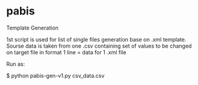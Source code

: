 pabis
=====

Template Generation

1st script is used for list of single files generation base on .xml template. Sourse data is taken from one .csv containing set of values to be changed on target file in format 1 line = data for 1 .xml file

Run as:

$ python pabis-gen-v1.py csv_data.csv
